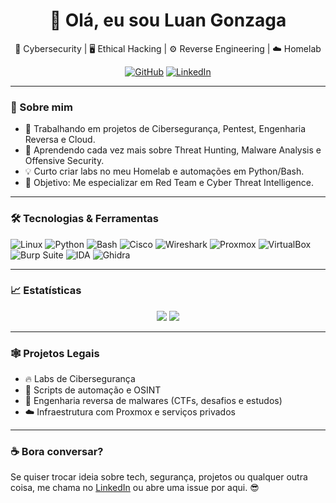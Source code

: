 <h1 align="center">👋 Olá, eu sou Luan Gonzaga</h1>

<p align="center">
  🔐 Cybersecurity | 🖥️ Ethical Hacking | ⚙️ Reverse Engineering | ☁️ Homelab
</p>

<p align="center">
  <a href="https://github.com/LuanGonzaga"><img src="https://img.shields.io/github/followers/LuanGonzaga?label=Followers&style=social" alt="GitHub"></a>
  <a href="https://www.linkedin.com/in/seu-linkedin"><img src="https://img.shields.io/badge/LinkedIn-blue?logo=linkedin&logoColor=white&style=flat" alt="LinkedIn"></a>
</p>

---

### 🚀 Sobre mim
- 🔭 Trabalhando em projetos de Cibersegurança, Pentest, Engenharia Reversa e Cloud.
- 🌱 Aprendendo cada vez mais sobre Threat Hunting, Malware Analysis e Offensive Security.
- 💡 Curto criar labs no meu Homelab e automações em Python/Bash.
- 🎯 Objetivo: Me especializar em Red Team e Cyber Threat Intelligence.

---

### 🛠️ Tecnologias & Ferramentas
![Linux](https://img.shields.io/badge/Linux-333?logo=linux&logoColor=white)
![Python](https://img.shields.io/badge/Python-3776AB?logo=python&logoColor=white)
![Bash](https://img.shields.io/badge/Bash-4EAA25?logo=gnu-bash&logoColor=white)
![Cisco](https://img.shields.io/badge/Cisco-1BA0D7?logo=cisco&logoColor=white)
![Wireshark](https://img.shields.io/badge/Wireshark-1679A7?logo=wireshark&logoColor=white)
![Proxmox](https://img.shields.io/badge/Proxmox-E57000?logo=proxmox&logoColor=white)
![VirtualBox](https://img.shields.io/badge/VirtualBox-183A61?logo=virtualbox&logoColor=white)
![Burp Suite](https://img.shields.io/badge/Burp_Suite-FCA121?logoColor=white)
![IDA](https://img.shields.io/badge/IDA_Pro-000000?logoColor=white)
![Ghidra](https://img.shields.io/badge/Ghidra-F80000?logoColor=white)

---

### 📈 Estatísticas
<p align="center">
  <img src="https://github-readme-stats.vercel.app/api?username=LuanGonzaga&show_icons=true&theme=radical" />
  <img src="https://github-readme-stats.vercel.app/api/top-langs/?username=LuanGonzaga&layout=compact&theme=radical" />
</p>

---

### 🕸️ Projetos Legais
- 🔥 Labs de Cibersegurança
- 🐍 Scripts de automação e OSINT
- 🎯 Engenharia reversa de malwares (CTFs, desafios e estudos)
- ☁️ Infraestrutura com Proxmox e serviços privados

---

### ☕ Bora conversar?
Se quiser trocar ideia sobre tech, segurança, projetos ou qualquer outra coisa, me chama no [LinkedIn](https://www.linkedin.com/in/seu-linkedin/) ou abre uma issue por aqui. 😎
